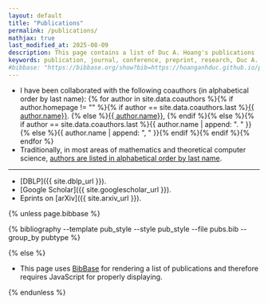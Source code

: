 ```yaml
---
layout: default
title: "Publications"
permalink: /publications/
mathjax: true
last_modified_at: 2025-08-09
description: This page contains a list of Duc A. Hoang's publications
keywords: publication, journal, conference, preprint, research, Duc A. Hoang
#bibbase: "https://bibbase.org/show?bib=https://hoanganhduc.github.io/pubs.bib&theme=default&groupby=pubtype&authorFirst=1&jsonp=1"
---
```


* I have been collaborated with the following coauthors (in alphabetical order by last name): {% for author in site.data.coauthors %}{% if author.homepage != "" %}{% if author == site.data.coauthors.last %}<a href="{{ author.homepage }}">{{ author.name}}</a>. {% else %}<a href="{{ author.homepage }}">{{ author.name}}</a>, {% endif %}{% else %}{% if author == site.data.coauthors.last %}{{ author.name | append: ". " }}{% else %}{{ author.name | append: ", " }}{% endif %}{% endif %}{% endfor %}
* Traditionally, in most areas of mathematics and theoretical computer science, [authors are listed in alphabetical order by last name](https://www.ams.org/profession/leaders/culture/JointResearchandItsPublicationfinal.pdf).

-----

* [DBLP]({{ site.dblp_url }}). 
* [Google Scholar]({{ site.googlescholar_url }}).
* Eprints on [arXiv]({{ site.arxiv_url }}).


<!--

* [Researchmap]({{ site.researchmap_url }}). 
* [zbMATH]({{ site.zbmath_url }}).
* [MathSciNet]({{ site.mathscinet_url }}).
* [BibBase]({{ site.bibbase_url }}).

-->

{% unless page.bibbase %}

<div class="publication">

{% bibliography --template pub_style --style pub_style --file pubs.bib --group_by pubtype %}

</div>

{% else %}

* This page uses [BibBase](https://bibbase.org/) for rendering a list of publications and therefore requires JavaScript for properly displaying.

{% endunless %}
